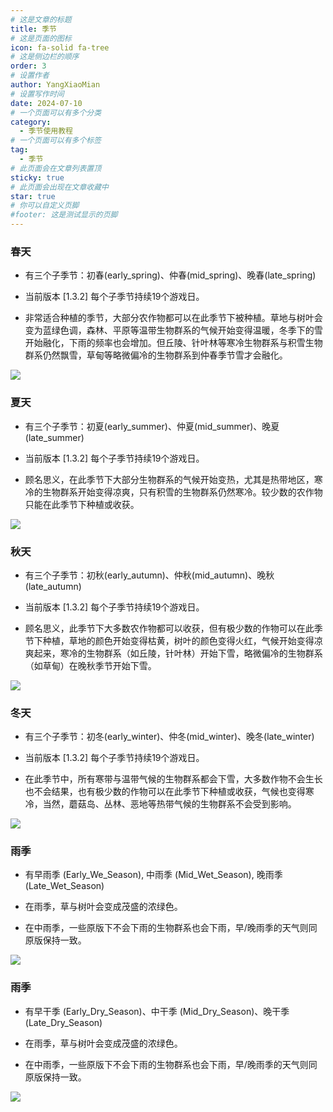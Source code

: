 ```yaml
---
# 这是文章的标题
title: 季节
# 这是页面的图标
icon: fa-solid fa-tree
# 这是侧边栏的顺序
order: 3
# 设置作者
author: YangXiaoMian
# 设置写作时间
date: 2024-07-10
# 一个页面可以有多个分类
category:
  - 季节使用教程
# 一个页面可以有多个标签
tag:
  - 季节
# 此页面会在文章列表置顶
sticky: true
# 此页面会出现在文章收藏中
star: true
# 你可以自定义页脚
#footer: 这是测试显示的页脚
---
```

### **春天**
- 有三个子季节：初春(early_spring)、仲春(mid_spring)、晚春(late_spring)

- 当前版本 [1.3.2] 每个子季节持续19个游戏日。

- 非常适合种植的季节，大部分农作物都可以在此季节下被种植。草地与树叶会变为蓝绿色调，森林、平原等温带生物群系的气候开始变得温暖，冬季下的雪开始融化，下雨的频率也会增加。但丘陵、针叶林等寒冷生物群系与积雪生物群系仍然飘雪，草甸等略微偏冷的生物群系到仲春季节雪才会融化。

![](https://i1.mcobj.com/imgb/u15prb/20240710_668e0f9db5d5f.png)

### **夏天**
- 有三个子季节：初夏(early_summer)、仲夏(mid_summer)、晚夏(late_summer)

- 当前版本 [1.3.2] 每个子季节持续19个游戏日。

- 顾名思义，在此季节下大部分生物群系的气候开始变热，尤其是热带地区，寒冷的生物群系开始变得凉爽，只有积雪的生物群系仍然寒冷。较少数的农作物只能在此季节下种植或收获。

![](https://i1.mcobj.com/imgb/u15prb/20240710_668e15fb8dbad.png)

### **秋天**
- 有三个子季节：初秋(early_autumn)、仲秋(mid_autumn)、晚秋(late_autumn)

- 当前版本 [1.3.2] 每个子季节持续19个游戏日。

- 顾名思义，此季节下大多数农作物都可以收获，但有极少数的作物可以在此季节下种植，草地的颜色开始变得枯黄，树叶的颜色变得火红，气候开始变得凉爽起来，寒冷的生物群系（如丘陵，针叶林）开始下雪，略微偏冷的生物群系（如草甸）在晚秋季节开始下雪。

![](https://i1.mcobj.com/imgb/u15prb/20240710_668e15fb0df19.png)

### **冬天**
- 有三个子季节：初冬(early_winter)、仲冬(mid_winter)、晚冬(late_winter)

- 当前版本 [1.3.2] 每个子季节持续19个游戏日。

- 在此季节中，所有寒带与温带气候的生物群系都会下雪，大多数作物不会生长也不会结果，也有极少数的作物可以在此季节下种植或收获，气候也变得寒冷，当然，蘑菇岛、丛林、恶地等热带气候的生物群系不会受到影响。

![](https://i1.mcobj.com/imgb/u15prb/20240710_668e1690f3f45.png)

### **雨季**
- 有早雨季 (Early_We_Season), 中雨季 (Mid_Wet_Season), 晚雨季 (Late_Wet_Season)

- 在雨季，草与树叶会变成茂盛的浓绿色。

- 在中雨季，一些原版下不会下雨的生物群系也会下雨，早/晚雨季的天气则同原版保持一致。

![](https://i1.mcobj.com/imgb/u15prb/20240710_668e1737cf7a2.png)

### **雨季**
- 有早干季 (Early_Dry_Season)、中干季 (Mid_Dry_Season)、晚干季 (Late_Dry_Season)

- 在雨季，草与树叶会变成茂盛的浓绿色。

- 在中雨季，一些原版下不会下雨的生物群系也会下雨，早/晚雨季的天气则同原版保持一致。

![](https://i1.mcobj.com/imgb/u15prb/20240710_668e17d0ad879.png)